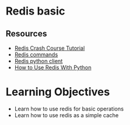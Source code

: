 # Redis basic

## Resources
- [Redis Crash Course Tutorial](https://www.youtube.com/watch?v=Hbt56gFj998)
- [Redis commands](https://redis.io/commands/)
- [Redis python client](https://redis-py.readthedocs.io/en/stable/)
- [How to Use Redis With Python](https://realpython.com/python-redis/)


# Learning Objectives
- Learn how to use redis for basic operations
- Learn how to use redis as a simple cache
